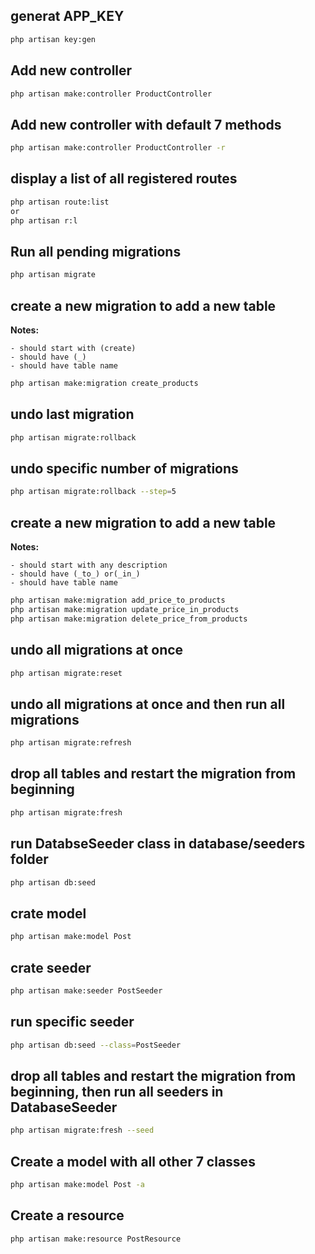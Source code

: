 ## generat APP_KEY

```bash
php artisan key:gen
```

## Add new controller

```bash
php artisan make:controller ProductController
```

## Add new controller with default 7 methods

```bash
php artisan make:controller ProductController -r
```

## display a list of all registered routes

```bash
php artisan route:list
or
php artisan r:l
```

## Run all pending migrations
```bash
php artisan migrate
```

## create a new migration to add a new table
**Notes:**
```
- should start with (create)
- should have (_)
- should have table name
```

```bash
php artisan make:migration create_products
```

## undo last migration
```bash
php artisan migrate:rollback
```

## undo specific number of migrations
```bash
php artisan migrate:rollback --step=5
```

## create a new migration to add a new table
**Notes:**
```
- should start with any description
- should have (_to_) or(_in_)
- should have table name
```
```bash
php artisan make:migration add_price_to_products
php artisan make:migration update_price_in_products
php artisan make:migration delete_price_from_products
```

## undo all migrations at once
```bash
php artisan migrate:reset
```

## undo all migrations at once and then run all migrations
```bash
php artisan migrate:refresh
```

## drop all tables and restart the migration from beginning
```bash
php artisan migrate:fresh
```

## run DatabseSeeder class in database/seeders folder
```bash
php artisan db:seed 
```

## crate model
```bash
php artisan make:model Post
```

## crate seeder
```bash
php artisan make:seeder PostSeeder
```

## run specific seeder
```bash
php artisan db:seed --class=PostSeeder
```

## drop all tables and restart the migration from beginning, then run all seeders in DatabaseSeeder
```bash
php artisan migrate:fresh --seed
```

## Create a model with all other 7 classes
```bash
php artisan make:model Post -a
```

## Create a resource
```bash
php artisan make:resource PostResource
```
